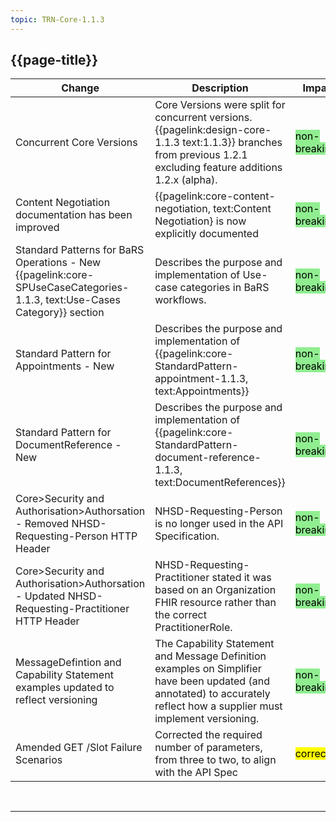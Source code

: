 ```yaml
---
topic: TRN-Core-1.1.3
---
```


<div class="bars-blg-expander">
<div class="bars-blg-expander-entry" id="v1.0.0">

## {{page-title}}

| Change                                   | Description                            | Impact                          | 
|------------------------------------------|----------------------------------------|---------------------------------|
|Concurrent Core Versions | Core Versions were split for concurrent versions. {{pagelink:design-core-1.1.3 text:1.1.3}} branches from previous 1.2.1 excluding feature additions 1.2.x (alpha).  |  <mark style="background-color: LightGreen">non-breaking</mark>    |
|Content Negotiation documentation has been improved | {{pagelink:core-content-negotiation, text:Content Negotiation} is now explicitly documented | <mark style="background-color: LightGreen">non-breaking</mark>|
|Standard Patterns for BaRS Operations - New {{pagelink:core-SPUseCaseCategories-1.1.3, text:Use-Cases Category}} section | Describes the purpose and implementation of Use-case categories in BaRS workflows.| <mark style="background-color: LightGreen">non-breaking</mark>   |
|Standard Pattern for Appointments - New  |  Describes the purpose and implementation of {{pagelink:core-StandardPattern-appointment-1.1.3, text:Appointments}}   |  <mark style="background-color: LightGreen">non-breaking</mark>  |
|Standard Pattern for DocumentReference - New  |  Describes the purpose and implementation of {{pagelink:core-StandardPattern-document-reference-1.1.3, text:DocumentReferences}}   |  <mark style="background-color: LightGreen">non-breaking</mark>  |
|Core>Security and Authorisation>Authorsation - Removed NHSD-Requesting-Person HTTP Header | NHSD-Requesting-Person is no longer used in the API Specification.| <mark style="background-color: LightGreen">non-breaking</mark>   |
|Core>Security and Authorisation>Authorsation - Updated NHSD-Requesting-Practitioner HTTP Header | NHSD-Requesting-Practitioner stated it was based on an Organization FHIR resource rather than the correct PractitionerRole.| <mark style="background-color: LightGreen">non-breaking</mark>   |
|MessageDefintion and Capability Statement examples updated to reflect versioning| The Capability Statement and Message Definition examples on Simplifier have been updated (and annotated) to accurately reflect how a supplier must implement versioning. | <mark style="background-color: LightGreen">non-breaking</mark>   |
|Amended GET /Slot Failure Scenarios   | Corrected the required number of parameters, from three to two, to align with the API Spec                    | <mark style="background-color: Yellow">correction</mark> |


<br>
<hr>
